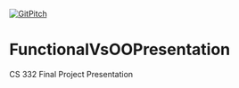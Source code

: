 [![GitPitch](https://gitpitch.com/assets/badge.svg)](https://gitpitch.com/AndrewERAU/ScalaVsRuby/master)
# FunctionalVsOOPresentation
CS 332 Final Project Presentation
